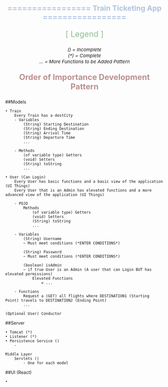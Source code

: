 <p style="text-align: center; font-size:23px">
    <span style="color: lightsteelblue">
        <b> ================= Train Ticketing App ================= </b>
    </span>
</p>

<p style="text-align: center; font-size:25px"> 
    <span 
        style="color: darkseagreen" > [ Legend ] <br/>
    </span>
</p>

<p style="text-align: center; font-size:15px">
    <i>
        () = Incomplete <br/> 
        (*) = Complete <br/> 
        ... = More Functions to be Added Pattern
    </i>
</p>

<p style="text-align: center; font-size:25px">
    <span style="color: rosybrown"> 
        <b> Order of Importance Development Pattern </b>
    </span>
</p>

##Models

````
• Train
    Every Train has a destCity
    - Variables
        (String) Starting Destination
        (String) Ending Destination
        (String) Arrival Time
        (String) Departure Time
        ...

    - Methods
        (of variable type) Getters
        (void) Setters 
        (String) toString
        ...

• User (Can Login)
    Every User has basic functions and a basic view of the application (UI Things)
    Every User that is an Admin has elevated functions and a more advanced view of the application (UI Things)
    
    - POJO
        Methods
            (of variable type) Getters
            (void) Setters 
            (String) toString
            ...

    - Variables
        (String) Username
        ~ Must meet conditions (*ENTER CONDITIONS*)
        
        (String) Password
        ~ Must meet conditions (*ENTER CONDITIONS*)

        (boolean) isAdmin
        ~ if true User is an Admin (A user that can Login BUT has elevated permissions)
            Elevated Functions
                = ...
                
    - Functions
        Request a (GET) all flights where DESTINATION1 (Starting Point) travels to DESTINATION2 (Ending Point)
        ...

(Optional User) Conductor
````

##Server

````
• Tomcat (*)
• Listener (*)
• Persistence Service ()
    -

Middle Layer
    Servlets ()
        - One for each model
````

##UI (React)

````
•
````
